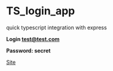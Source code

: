 # TS_login_app
quick typescript integration with express

**Login test@test.com**

**Password: secret**

[Site](https://express-handle-react.herokuapp.com/)
